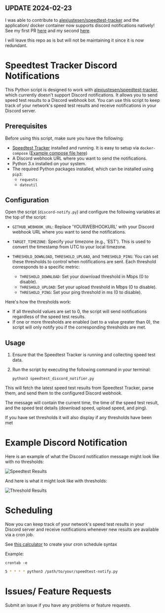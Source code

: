 ## UPDATE 2024-02-23
I was able to contribute to [alexjustesen/speedtest-tracker](https://github.com/alexjustesen/speedtest-tracker) and the application/ docker container now supports discord notifications natively! See my first PR [here](https://github.com/alexjustesen/speedtest-tracker/pull/1196) and my second [here](https://github.com/alexjustesen/speedtest-tracker/pull/1242).

I will leave this repo as is but will not be maintaining it since it is now redundant.

# Speedtest Tracker Discord Notifications

This Python script is designed to work with [alexjustesen/speedtest-tracker](https://github.com/alexjustesen/speedtest-tracker), which currently doesn't support Discord notifications. It allows you to send speed test results to a Discord webhook bot. You can use this script to keep track of your network's speed test results and receive notifications in your Discord server.

## Prerequisites

Before using this script, make sure you have the following:

- [Speedtest Tracker](https://github.com/alexjustesen/speedtest-tracker) installed and running. It is easy to setup via `docker-compose` ([Example compose file here](example-docker-compose.yml))
- A Discord webhook URL where you want to send the notifications.
- Python 3.x installed on your system.
- The required Python packages installed, which can be installed using `pip3`:
  - `requests`
  - `dateutil`

## Configuration

Open the script (`discord-notify.py`) and configure the following variables at the top of the script:

- `GITHUB_WEBHOOK_URL`: Replace 'YOURWEBHOOKURL' with your Discord webhook URL where you want to send the notifications.

- `TARGET_TIMEZONE`: Specify your timezone (e.g., 'EST'). This is used to convert the timestamp from UTC to your local timezone.

- `THRESHOLD_DOWNLOAD`, `THRESHOLD_UPLOAD`, and `THRESHOLD_PING`: You can set these thresholds to control when notifications are sent. Each threshold corresponds to a specific metric:
  - `THRESHOLD_DOWNLOAD`: Set your download threshold in Mbps (0 to disable).
  - `THRESHOLD_UPLOAD`: Set your upload threshold in Mbps (0 to disable).
  - `THRESHOLD_PING`: Set your ping threshold in ms (0 to disable).

Here's how the thresholds work:
- If all threshold values are set to 0, the script will send notifications regardless of the speed test results.
- If one or more thresholds are enabled (set to a value greater than 0), the script will only notify you if the corresponding thresholds are met.

## Usage

1. Ensure that the Speedtest Tracker is running and collecting speed test data.

2. Run the script by executing the following command in your terminal:

   ```shell
   python3 speedtest_discord_notifier.py
    ```

This will fetch the latest speed test results from Speedtest Tracker, parse them, and send them to the configured Discord webhook.

The message will contain the current time, the time of the speed test result, and the speed test details (download speed, upload speed, and ping).

If you have set thresholds it will also display if any thresholds have been met

# Example Discord Notification

Here is an example of what the Discord notification message might look like with no thresholds:

![Speedtest Results](discord_results.png)

And here is what it might look like with thresholds:

![Threshold Results](threshold_results.png)

# Scheduling

Now you can keep track of your network's speed test results in your Discord server and receive notifications whenever new results are available via a cron job.

See [this calculator](https://crontab.guru/) to create your cron schedule syntax

Example:

`crontab -e`

```bash
5 * * * * python3 /path/to/your/speedtest-notify.py
```

# Issues/ Feature Requests
Submit an issue if you have any problems or feature requests.
